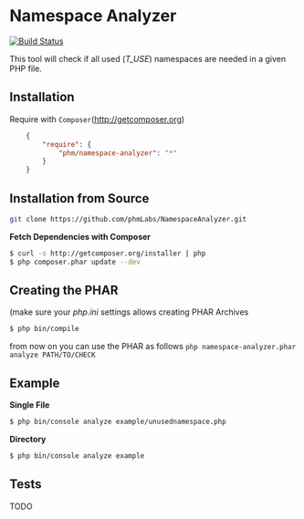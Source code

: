 Namespace Analyzer
==================

[![Build Status](https://secure.travis-ci.org/phmlabs/NamespaceAnalyzer.png)](http://travis-ci.org/phmlabs/NamespaceAnalyzer)

This tool will check if all used (*T_USE*) namespaces are needed in a given PHP file.

Installation
------------

Require with `Composer`(http://getcomposer.org)

``` json
    {
        "require": {
            "phm/namespace-analyzer": "*"
        }
    }
```

Installation from Source
------------------------

``` sh
git clone https://github.com/phmLabs/NamespaceAnalyzer.git
```

**Fetch Dependencies with Composer**

``` sh
$ curl -s http://getcomposer.org/installer | php
$ php composer.phar update --dev
```


Creating the PHAR
-----------------

(make sure your *php.ini* settings allows creating PHAR Archives

``` sh
$ php bin/compile
```

from now on you can use the PHAR as follows `php namespace-analyzer.phar analyze PATH/TO/CHECK`

Example
-------

**Single File**

``` sh
$ php bin/console analyze example/unusednamespace.php
```

**Directory**

``` sh
$ php bin/console analyze example
```

Tests
-----

TODO
